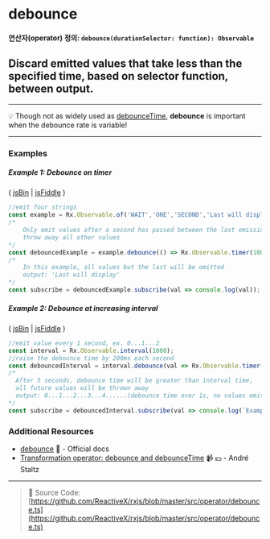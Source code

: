 # debounce
#### 연산자(operator) 정의: `debounce(durationSelector: function): Observable`

## Discard emitted values that take less than the specified time, based on selector function, between output.

---
:bulb:  Though not as widely used as [debounceTime](debouncetime.md), **debounce** is important when the debounce rate is variable!

---

### Examples

##### Example 1: Debounce on timer

( [jsBin](http://jsbin.com/sorimeyoro/1/edit?js,console) | [jsFiddle](https://jsfiddle.net/btroncone/e5698yow/) )

```js
//emit four strings
const example = Rx.Observable.of('WAIT','ONE','SECOND','Last will display');
/*
    Only emit values after a second has passed between the last emission, 
    throw away all other values
*/
const debouncedExample = example.debounce(() => Rx.Observable.timer(1000));
/*
    In this example, all values but the last will be omitted
    output: 'Last will display'
*/
const subscribe = debouncedExample.subscribe(val => console.log(val));
```

##### Example 2: Debounce at increasing interval

( [jsBin](http://jsbin.com/sotaretese/1/edit?js,console) | [jsFiddle](https://jsfiddle.net/btroncone/6ab34nq6/) )

```js
//emit value every 1 second, ex. 0...1...2
const interval = Rx.Observable.interval(1000);
//raise the debounce time by 200ms each second
const debouncedInterval = interval.debounce(val => Rx.Observable.timer(val * 200))
/*
  After 5 seconds, debounce time will be greater than interval time,
  all future values will be thrown away
  output: 0...1...2...3...4......(debounce time over 1s, no values emitted)
*/
const subscribe = debouncedInterval.subscribe(val => console.log(`Example Two: ${val}`));
```


### Additional Resources
* [debounce](http://reactivex.io/rxjs/class/es6/Observable.js~Observable.html#instance-method-debounce) :newspaper: - Official docs
* [Transformation operator: debounce and debounceTime](https://egghead.io/lessons/rxjs-transformation-operators-debounce-and-debouncetime?course=rxjs-beyond-the-basics-operators-in-depth) :video_camera: :dollar: - André Staltz

---
> :file_folder: Source Code:  [https://github.com/ReactiveX/rxjs/blob/master/src/operator/debounce.ts](https://github.com/ReactiveX/rxjs/blob/master/src/operator/debounce.ts)
